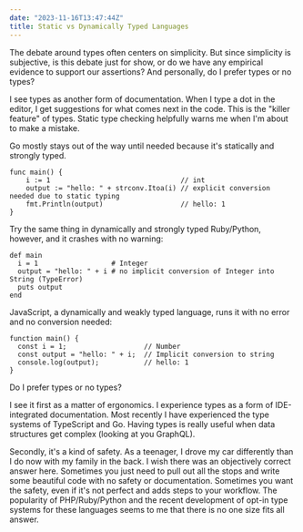 ```yaml
---
date: "2023-11-16T13:47:44Z"
title: Static vs Dynamically Typed Languages
---
```


The debate around types often centers on simplicity. But since simplicity is subjective, is this debate just for show, or do we have any empirical evidence to support our assertions? And personally, do I prefer types or no types?

I see types as another form of documentation. When I type a dot in the editor, I get suggestions for what comes next in the code. This is the "killer feature" of types. Static type checking helpfully warns me when I'm about to make a mistake.

Go mostly stays out of the way until needed because it's statically and strongly typed.
```
func main() {
	i := 1                                // int
	output := "hello: " + strconv.Itoa(i) // explicit conversion needed due to static typing
	fmt.Println(output)                   // hello: 1
}
```

Try the same thing in dynamically and strongly typed Ruby/Python, however, and it crashes with no warning:
```
def main
  i = 1                  # Integer
  output = "hello: " + i # no implicit conversion of Integer into String (TypeError)
  puts output
end
```

JavaScript, a dynamically and weakly typed language, runs it with no error and no conversion needed:
```
function main() {
  const i = 1;                   // Number
  const output = "hello: " + i;  // Implicit conversion to string
  console.log(output);           // hello: 1
}
```

Do I prefer types or no types?  

I see it first as a matter of ergonomics. I experience types as a form of IDE-integrated documentation. Most recently I have experienced the type systems of TypeScript and Go. Having types is really useful when data structures get complex (looking at you GraphQL). 

Secondly, it's a kind of safety. As a teenager, I drove my car differently than I do now with my family in the back. I wish there was an objectively correct answer here. Sometimes you just need to pull out all the stops and write some beautiful code with no safety or documentation. Sometimes you want the safety, even if it's not perfect and adds steps to your workflow. The popularity of PHP/Ruby/Python and the recent development of opt-in type systems for these languages seems to me that there is no one size fits all answer.
